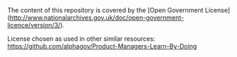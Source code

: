 The content of this repository is covered by the [Open Government License] (http://www.nationalarchives.gov.uk/doc/open-government-licence/version/3/).

License chosen as used in other similar resources: https://github.com/alphagov/Product-Managers-Learn-By-Doing
